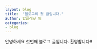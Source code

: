 ```yaml
---
layout: blog
title:  "블로그의 첫 글입니다."
author: 밥플래닛 팀
categories:
- blog
---
```


안녕하세요 첫번째 블로그 글입니다.
환영합니다!!